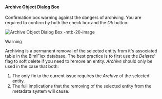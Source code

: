 #### Archive Object Dialog Box

Confirmation box warning against the dangers of archiving.  You are required to confirm by both the check box and the *Ok* button.

![Archive Object Dialog Box -mtb-20-image](images/bimlflex-app-dialog-archive-object-single.png "Archive Object Dialog Box")

>[!WARNING]
> Archiving is a permanent removal of the selected entity from it's associated table in the BimlFlex database.  The best practice is to first use the *Deleted* flag to soft delete if you need to remove an entity.  *Archive* should only be used in the case that both:
>
> 1. The only fix to the current issue requires the *Archive* of the selected entity.
> 2. The full implications that the removing of the selected entity from the metadata system will cause.
